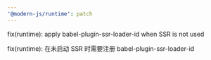```yaml
---
'@modern-js/runtime': patch
---
```


fix(runtime): apply babel-plugin-ssr-loader-id when SSR is not used

fix(runtime): 在未启动 SSR 时需要注册 babel-plugin-ssr-loader-id
